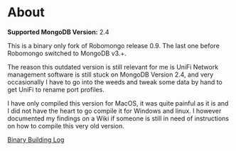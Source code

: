 About
===============

**Supported MongoDB Version:** 2.4

This is a binary only fork of Robomongo release 0.9. The last one before Robomongo switched to MongoDB v3.+.

The reason this outdated version is still relevant for me is UniFi Network management software is still stuck on MongoDB Version 2.4, and very occasionally I have to go into the weeds and tweak some data by hand to get UniFi to rename port profiles.

I have only compiled this version for MacOS, it was quite painful as it is and I did not have the heart to go compile it for Windows and linux.
I however documented my findings on a Wiki if someone is still in need of instructions on how to compile this very old version.

[Binary Building Log](https://github.com/NonLogicalDev/fork.robomongo.0.9.0/wiki)
